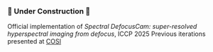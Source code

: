 ### 🚧 Under Construction 🚧 ###
Official implementation of *Spectral DefocusCam: super-resolved hyperspectral imaging from defocus*, ICCP 2025
Previous iterations presented at [COSI](https://opg.optica.org/abstract.cfm?uri=COSI-2022-CF2C.1)